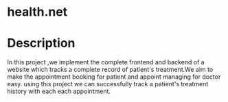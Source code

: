 # health.net

# Description
In this project ,we implement the complete frontend and backend of a website which tracks a complete record of patient's treatment.We aim to make the appointment booking for patient and appoint managing for doctor easy. using this project we can successfully track a patient's treatment history with each each appointment.
